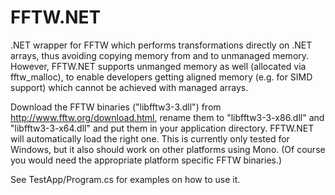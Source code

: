 # FFTW.NET
.NET wrapper for FFTW which performs transformations directly on .NET arrays,
thus avoiding copying memory from and to unmanaged memory.
However, FFTW.NET supports unmanged memory as well (allocated via fftw_malloc),
to enable developers getting aligned memory (e.g. for SIMD support) which cannot
be achieved with managed arrays.

Download the FFTW binaries ("libfftw3-3.dll") from http://www.fftw.org/download.html,
rename them to "libfftw3-3-x86.dll" and "libfftw3-3-x64.dll" and put them in your application directory.
FFTW.NET will automatically load the right one.
This is currently only tested for Windows, but it also should work on other platforms using Mono.
(Of course you would need the appropriate platform specific FFTW binaries.)

See TestApp/Program.cs for examples on how to use it.
